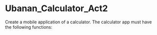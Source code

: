 # Ubanan_Calculator_Act2
Create a mobile application of a calculator. The calculator app must have the following functions:
